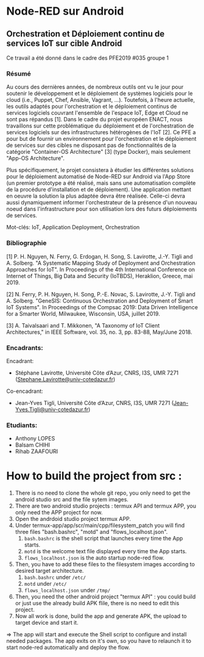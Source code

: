 # Node-RED sur Android

## Orchestration et Déploiement continu de services IoT sur cible Android

Ce travail a été donné dans le cadre des PFE2019 #035 groupe 1

### Résumé

Au cours des dernières années, de nombreux outils ont vu le jour pour soutenir le développement et le déploiement de systèmes logiciels pour le cloud (i.e., Puppet, Chef, Ansible, Vagrant, ...). Toutefois, à l'heure actuelle, les outils adaptés pour l'orchestration et le déploiement continus de services logiciels couvrant l'ensemble de l'espace IoT, Edge et Cloud ne sont pas répandus [1]. Dans le cadre du projet européen ENACT, nous travaillons sur cette problématique du déploiement et de l'orchestration de services logiciels sur des infrastructures hétérogènes de l'IoT [2]. Ce PFE a pour but de fournir un environnement pour l'orchestration et le déploiement de services sur des cibles ne disposant pas de fonctionnalités de la catégorie "Container-OS Architecture" [3] (type Docker), mais seulement "App-OS Architecture".

Plus spécifiquement, le projet consistera à étudier les différentes solutions pour le déploiement automatisé de Node-RED sur Android via l'App Store (un premier prototype a été réalisé, mais sans une automatisation complète de la procédure d'installation et de déploiement). Une application mettant en oeuvre la solution la plus adaptée devra être réalisée. Celle-ci devra aussi dynamiquement informer l'orchestrateur de la présence d'un nouveau noeud dans l'infrastructure pour son utilisation lors des futurs déploiements de services.

Mot-clés: IoT, Application Deployment, Orchestration


### Bibliographie

[1] P. H. Nguyen, N. Ferry, G. Erdogan, H. Song, S. Lavirotte, J.-Y. Tigli and A. Solberg. "A Systematic Mapping Study of Deployment and Orchestration Approaches for IoT". In Proceedings of the 4th International Conference on Internet of Things, Big Data and Security (IoTBDS), Heraklion, Greece, mai 2019. 

[2] N. Ferry, P. H. Nguyen, H. Song, P.-E. Novac, S. Lavirotte, J.-Y. Tigli and A. Solberg. "GeneSIS: Continuous Orchestration and Deployment of Smart IoT Systems". In Proceedings of the Compsac 2019: Data Driven Intelligence for a Smarter World, Milwaukee, Wisconsin, USA, juillet 2019. 

[3] A. Taivalsaari and T. Mikkonen, "A Taxonomy of IoT Client Architectures," in IEEE Software, vol. 35, no. 3, pp. 83-88, May/June 2018.

### Encadrants: 

Encadrant: 
 - Stéphane Lavirotte, Université Côte d’Azur, CNRS, I3S, UMR 7271 (Stephane.Lavirotte@univ-cotedazur.fr)

Co-encadrant:
 - Jean-Yves Tigli, Université Côte d’Azur, CNRS, I3S, UMR 7271 (Jean-Yves.Tigli@univ-cotedazur.fr)

### Etudiants:

 - Anthony LOPES
 - Balsam CHIHI
 - Rihab ZAAFOURI

# How to build the project from src :

1. There is no need to clone the whole git repo, you only need to get the android studio src and the file sytem images.
2. There are two android studio projects : termux API and termux APP, you only need the APP project for now.
3. Open the andrdoid studio project termux APP.
4. Under termux-app/app/scr/main/cpp/filesystem_patch you will find three files "bash.bashrc", "motd" and "flows_localhost.json".
    1. ``bash.bashrc`` is the shell script that launches every time the App starts.
    2. ``motd`` is the welcome text file displayed every time the App starts.
    3. ``flows_localhost.json`` is the auto startup node-red flow.
5. Then, you have to add these files to the filesystem images according to desired target architecture.
    1. ``bash.bashrc`` under ``/etc/``
    2. ``motd`` under ``/etc/``
    3. ``flows_localhost.json`` under ``/tmp/``
6. Then, you need the other android project "termux API" : you could build or just use the already build APK flile, there is no need to edit this project.
7. Now all work is done, build the app and generate APK, the upload to target device and start it.

=> The app will start and execute the Shell script to configure and install needed packages. The app exits on it's own, so you have to relaunch it to start node-red automatically and deploy the flow.
   


